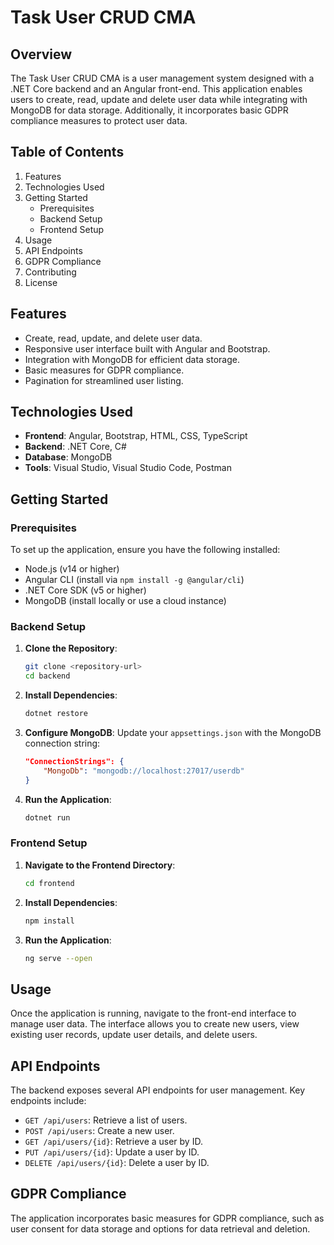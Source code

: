 # Task User CRUD CMA
## Overview
The Task User CRUD CMA is a user management system designed with a .NET Core backend and an Angular front-end. This application enables users to create, read, update and delete user data while integrating with MongoDB for data storage. Additionally, it incorporates basic GDPR compliance measures to protect user data.
## Table of Contents
1. Features
2. Technologies Used
3. Getting Started
   - Prerequisites
   - Backend Setup
   - Frontend Setup
4. Usage
5. API Endpoints
6. GDPR Compliance
7. Contributing
8. License
## Features
- Create, read, update, and delete user data.
- Responsive user interface built with Angular and Bootstrap.
- Integration with MongoDB for efficient data storage.
- Basic measures for GDPR compliance.
- Pagination for streamlined user listing.
## Technologies Used
- **Frontend**: Angular, Bootstrap, HTML, CSS, TypeScript
- **Backend**: .NET Core, C#
- **Database**: MongoDB
- **Tools**: Visual Studio, Visual Studio Code, Postman
## Getting Started
### Prerequisites
To set up the application, ensure you have the following installed:
- Node.js (v14 or higher)
- Angular CLI (install via `npm install -g @angular/cli`)
- .NET Core SDK (v5 or higher)
- MongoDB (install locally or use a cloud instance)
### Backend Setup
1. **Clone the Repository**:
   ```bash
   git clone <repository-url>
   cd backend
   ```
2. **Install Dependencies**:
   ```bash
   dotnet restore
   ```
3. **Configure MongoDB**:
   Update your `appsettings.json` with the MongoDB connection string:
   ```json
   "ConnectionStrings": {
       "MongoDb": "mongodb://localhost:27017/userdb"
   }
   ```
4. **Run the Application**:
   ```bash
   dotnet run
   ```
### Frontend Setup
1. **Navigate to the Frontend Directory**:
   ```bash
   cd frontend
   ```
2. **Install Dependencies**:
   ```bash
   npm install
   ```
3. **Run the Application**:
   ```bash
   ng serve --open
   ```
## Usage
Once the application is running, navigate to the front-end interface to manage user data. The interface allows you to create new users, view existing user records, update user details, and delete users.
## API Endpoints
The backend exposes several API endpoints for user management. Key endpoints include:
- `GET /api/users`: Retrieve a list of users.
- `POST /api/users`: Create a new user.
- `GET /api/users/{id}`: Retrieve a user by ID.
- `PUT /api/users/{id}`: Update a user by ID.
- `DELETE /api/users/{id}`: Delete a user by ID.
## GDPR Compliance
The application incorporates basic measures for GDPR compliance, such as user consent for data storage and options for data retrieval and deletion. 